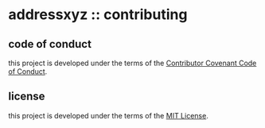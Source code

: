 # addressxyz :: contributing

## code of conduct

this project is developed under the terms of the [Contributor Covenant Code of Conduct][code-of-conduct-url].

## license

this project is developed under the terms of the [MIT License][mit-license-url].

[code-of-conduct-url]: https://github.com/revaturexyz/addressxyz/blob/master/.github/CODE-OF-CONDUCT.md 'CODE OF CONDUCT'
[mit-license-url]: https://github.com/revaturexyz/addressxyz/blob/master/LICENSE.txt 'MIT LICENSE'

